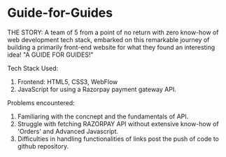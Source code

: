 # Guide-for-Guides


THE STORY:
A team of 5 from a point of no return with zero know-how 
of web development tech stack, embarked on this remarkable
journey of building a primarily front-end website for what
they found an interesting idea! 
"A GUIDE FOR GUIDES!"

Tech Stack Used:
1) Frontend: HTML5, CSS3, WebFlow
2) JavaScript for using a Razorpay payment gateway API.

Problems encountered:
1) Familiaring with the concnept and the fundamentals of API.
2) Struggle with fetching RAZORPAY API without extensive know-how of 'Orders' and Advanced Javascript.
3) Difficulties in handling functionalities of links post the push of code to github repository.

